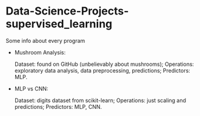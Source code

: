 # Data-Science-Projects-supervised_learning
Some info about every program

- Mushroom Analysis:

    Dataset: found on GitHub (unbelievably about mushrooms);
    Operations: exploratory data analysis, data preprocessing, predictions;
    Predictors: MLP.

- MLP vs CNN:

    Dataset: digits dataset from scikit-learn;
    Operations: just scaling and predictions;
    Predictors: MLP, CNN.
